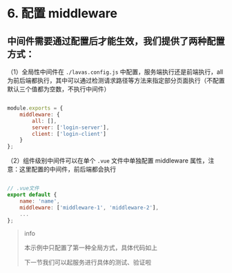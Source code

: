 # 6. 配置 middleware

 ## 中间件需要通过配置后才能生效，我们提供了两种配置方式：

（1）全局性中间件在 `./lavas.config.js` 中配置，服务端执行还是前端执行，all 为前后端都执行，其中可以通过检测请求路径等方法来指定部分页面执行（不配置默认三个值都为空数，不执行中间件）

``` js

module.exports = {
    middleware: {
        all: [],
        server: ['login-server'],
        client: ['login-client']
    }
};


```

（2）组件级别中间件可以在单个 `.vue` 文件中单独配置 middleware 属性，注意：这里配置的中间件，前后端都会执行

``` js

// .vue文件
export default {
    name: 'name',
    middleware: ['middleware-1', 'middleware-2'],
    ...
};


```

> info
>
> 本示例中只配置了第一种全局方式，具体代码如上
>
> 下一节我们可以起服务进行具体的测试、验证啦

